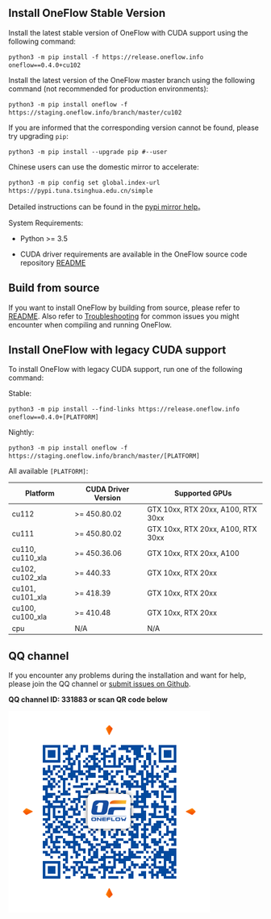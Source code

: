 ## Install OneFlow Stable Version

Install the latest stable version of OneFlow with CUDA support using the following command:

```
python3 -m pip install -f https://release.oneflow.info oneflow==0.4.0+cu102
```

Install the latest version of the OneFlow master branch using the following command (not recommended for production environments):
```
python3 -m pip install oneflow -f https://staging.oneflow.info/branch/master/cu102
```

If you are informed that the corresponding version cannot be found, please try upgrading `pip`:
```
python3 -m pip install --upgrade pip #--user
```

Chinese users can use the domestic mirror to accelerate:
```
python3 -m pip config set global.index-url https://pypi.tuna.tsinghua.edu.cn/simple
```
Detailed instructions can be found in the [pypi mirror help](https://mirror.tuna.tsinghua.edu.cn/help/pypi/)。


System Requirements:

* Python >= 3.5

* CUDA driver requirements are available in the OneFlow source code repository [README](https://github.com/Oneflow-Inc/oneflow/#system-requirements)

## Build from source

If you want to install OneFlow by building from source, please refer to [README](https://github.com/Oneflow-Inc/oneflow/blob/develop/README.md). Also refer to [Troubleshooting](https://github.com/Oneflow-Inc/oneflow/blob/develop/docs/source/troubleshooting.md) for common issues you might encounter when compiling and running OneFlow.

## Install OneFlow with legacy CUDA support

To install OneFlow with legacy CUDA support, run one of the following command:

Stable:
```
python3 -m pip install --find-links https://release.oneflow.info oneflow==0.4.0+[PLATFORM]
```

Nightly:
```
python3 -m pip install oneflow -f https://staging.oneflow.info/branch/master/[PLATFORM]
```

All available `[PLATFORM]`:

| Platform |CUDA Driver Version| Supported GPUs |
|---|---|---|
| cu112  | >= 450.80.02  | GTX 10xx, RTX 20xx, A100, RTX 30xx |
| cu111  | >= 450.80.02  | GTX 10xx, RTX 20xx, A100, RTX 30xx |
| cu110, cu110_xla  | >= 450.36.06  | GTX 10xx, RTX 20xx, A100|
| cu102, cu102_xla  | >= 440.33  | GTX 10xx, RTX 20xx |
| cu101, cu101_xla  | >= 418.39  | GTX 10xx, RTX 20xx |
| cu100, cu100_xla  | >= 410.48  | GTX 10xx, RTX 20xx |
| cpu  | N/A | N/A |

## QQ channel
If you encounter any problems during the installation and want for help, please join the QQ channel or [submit issues on Github](https://github.com/Oneflow-Inc/oneflow/issues).

**QQ channel ID: 331883 or scan QR code below**

![qq group](../contribute/imgs/qq_group.png)
